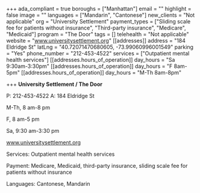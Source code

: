 +++
ada_compliant = true
boroughs = ["Manhattan"]
email = ""
highlight = false
image = ""
languages = ["Mandarin", "Cantonese"]
new_clients = "Not applicable"
org = "University Settlement"
payment_types = ["Sliding scale fee for patients without insurance", "Third-party insurance", "Medicare", "Medicaid"]
program = "The Door"
tags = []
telehealth = "Not applicable"
website = "www.universitysettlement.org"
[[addresses]]
address = "184 Eldridge St"
latLng = "40.72071470680605, -73.99060996001549"
parking = "Yes"
phone_number = "212-453-4522"
services = ["Outpatient mental health services"]
[[addresses.hours_of_operation]]
day_hours = "Sa 9:30am-3:30pm"
[[addresses.hours_of_operation]]
day_hours = "F 8am-5pm"
[[addresses.hours_of_operation]]
day_hours = "M-Th 8am-8pm"

+++
**University Settlement / The Door**

P: 212-453-4522 A: 184 Eldridge St

M-Th, 8 am-8 pm

F, 8 am-5 pm

Sa, 9:30 am-3:30 pm

www.universitysettlement.org

Services: Outpatient mental health services

Payment: Medicare, Medicaid, third-party insurance, sliding scale fee for patients without insurance

Languages: Cantonese, Mandarin